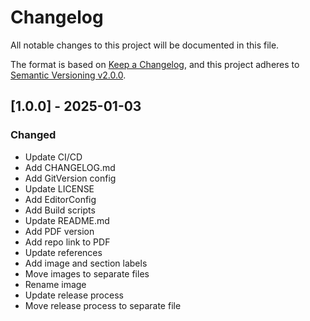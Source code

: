 # Changelog

All notable changes to this project will be documented in this file.

The format is based on [Keep a Changelog](https://keepachangelog.com/en/1.0.0/),
and this project adheres to [Semantic Versioning v2.0.0](https://semver.org/spec/v2.0.0.html).

## [1.0.0] - 2025-01-03

### Changed

- Update CI/CD
- Add CHANGELOG.md
- Add GitVersion config
- Update LICENSE
- Add EditorConfig
- Add Build scripts
- Update README.md
- Add PDF version
- Add repo link to PDF
- Update references
- Add image and section labels
- Move images to separate files
- Rename image
- Update release process
- Move release process to separate file
